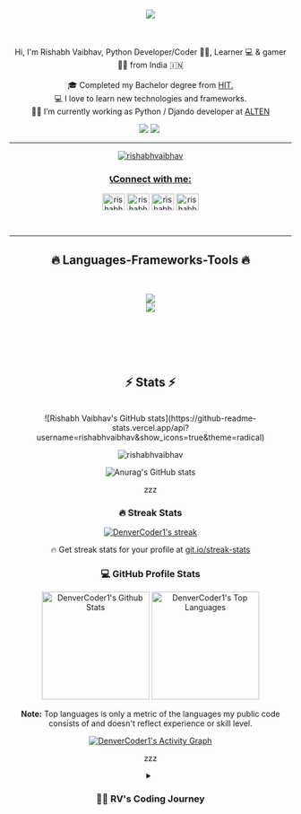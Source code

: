 

<h1 align="center">
  <a href="https://git.io/typing-svg">
    <img src="https://readme-typing-svg.herokuapp.com/?lines=Hi+There!+👋;+Myself+Rishabh+Vaibhav!;&center=true&size=30">
  </a>
</h1>


<br>
<p align="center">
  Hi, I'm Rishabh Vaibhav, Python Developer/Coder 👨‍💻,  Learner 💻 &  gamer 🦸‍♂️ from India 🇮🇳
  <br>
  <br>
  🎓 Completed my Bachelor degree from <a href="https://hithaldia.ac.in/"> HIT.</a>
  <br>
  💻 I love to learn new technologies and frameworks.
  <br>
  🧑‍💼 I’m currently working as Python / Djando developer at <a href="https://www.alten.com/"> ALTEN </a>
  <br>
</p>

<div align="center"> 
  <a href = "mailto:rishabhvaibhav7@gmail.com"><img src="https://img.shields.io/badge/-Gmail-%23333?style=for-the-badge&logo=gmail&logoColor=white" target="_blank"></a>
  <a href="https://www.linkedin.com/in/rishabh-vaibhav" target="_blank"><img src="https://img.shields.io/badge/-LinkedIn-%230077B5?style=for-the-badge&logo=linkedin&logoColor=white" target="_blank"></a> 
  <a href="https://linkedin.com/in/rishabh-vaibhav" target="blank"><img
 
</div>

---
<p align="center"> <img src="https://komarev.com/ghpvc/?username=rishabhvaibhav&label=Profile%20views&color=blueviolet&style=for-the-badge" alt="rishabhvaibhav" /> </p>


<h3 align="center">📞Connect with me:</h3>
<p align="center">
<a href="https://kaggle.com/rishabhvaibhav" target="blank"><img align="center" src="https://raw.githubusercontent.com/rahuldkjain/github-profile-readme-generator/master/src/images/icons/Social/kaggle.svg" alt="rishabhvaibhav" height="30" width="40" /></a>
<a href="https://instagram.com/rishabh_vaibhav" target="blank"><img align="center" src="https://raw.githubusercontent.com/rahuldkjain/github-profile-readme-generator/master/src/images/icons/Social/instagram.svg" alt="rishabh_vaibhav" height="30" width="40" /></a>
<a href="https://www.codechef.com/users/rishabhvaibhav" target="blank"><img align="center" src="https://cdn.jsdelivr.net/npm/simple-icons@3.1.0/icons/codechef.svg" alt="rishabhvaibhav" height="30" width="40" /></a>
<a href="https://www.hackerrank.com/rishabhvaibhav" target="blank"><img align="center" src="https://raw.githubusercontent.com/rahuldkjain/github-profile-readme-generator/master/src/images/icons/Social/hackerrank.svg" alt="rishabhvaibhav" height="30" width="40" /></a>
</p>

<br>

<hr>
<h2 align="center">🔥 Languages-Frameworks-Tools 🔥</h2>
<br>
<p align="center">
  <a href="https://skillicons.dev">
    <img src="https://skillicons.dev/icons?i=git,github,python,javascript,css,wordpress" /><br>
    <img src="https://skillicons.dev/icons?i=mongodb,mysql,django,html,linux,vscode,heroku,figma" />

  </a>
</p>
<br><br><br><br>


<h2 align="center">⚡ Stats ⚡</h2>
<br>
![Rishabh Vaibhav's GitHub stats](https://github-readme-stats.vercel.app/api?username=rishabhvaibhav&show_icons=true&theme=radical)

<p><img  src="https://github-readme-streak-stats.herokuapp.com/?user=rishabhvaibhav&=true&theme=radical" alt="rishabhvaibhav" /></p>

![Anurag's GitHub stats](https://github-readme-stats.vercel.app/api?username=anuraghazra&show_icons=true&theme=radical)

zzz
 <h3>🔥 Streak Stats</h3>

  <!-- GitHub Readme Streak Stats - https://github.com/DenverCoder1/github-readme-streak-stats -->
  <p>
    <a href="https://github.com/DenverCoder1/github-readme-streak-stats">
      <img title="🔥 Get streak stats for your profile at git.io/streak-stats" alt="DenverCoder1's streak" src="https://streak-stats.demolab.com/?user=rishabhvaibhav&theme=monokai-metallian&hide_border=true"/>
    </a>
    <p>🔥 Get streak stats for your profile at <a href="https://git.io/streak-stats">git.io/streak-stats</a></p>
  </p>

  <h3>💻 GitHub Profile Stats</h3>

  <!-- https://github.com/anuraghazra/github-readme-stats -->

  <a href="https://github.com/anuraghazra/github-readme-stats"><img alt="DenverCoder1's Github Stats" src="https://denvercoder1-github-readme-stats.vercel.app/api/?username=rishabhvaibhav&show_icons=true&include_all_commits=true&count_private=true&theme=react&hide_border=true&bg_color=1F222E&title_color=F85D7F&icon_color=F8D866" height="192px"/></a>
  <a href="https://github.com/anuraghazra/github-readme-stats"><img alt="DenverCoder1's Top Languages" src="https://denvercoder1-github-readme-stats.vercel.app/api/top-langs/?username=rishabhvaibhav&langs_count=8&layout=compact&theme=react&hide_border=true&bg_color=1F222E&title_color=F85D7F&icon_color=F8D866&hide=Jupyter%20Notebook,Roff" height="192px"/></a>
  <br/>

  <b>Note:</b> Top languages is only a metric of the languages my public code consists of and doesn't reflect experience or skill level.
  
  <!-- https://github.com/ashutosh00710/github-readme-activity-graph -->

  <a href="https://github.com/ashutosh00710/github-readme-activity-graph"><img alt="DenverCoder1's Activity Graph" src="https://github-readme-activity-graph.vercel.app/graph/?username=rishabhvaibhav&bg_color=1F222E&color=F8D866&line=F85D7F&point=FFFFFF&hide_border=true" /></a>

zzz


<details>
 <summary><h3>👨‍💻 RV's Coding Journey</h3></summary>
    in process ............


[website]: https://altenrv.com

